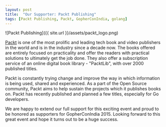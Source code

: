 ```yaml
---
layout: post
title:  "Our Supporter: Packt Publishing"
tags: [Packt Publishing, Packt, GopherConIndia, golang]
---
```


![Packt Publishing]({{ site.url }}/assets/packt_logo.png) 

[Packt]( http://bit.ly/PacktGCIn) is one of the most prolific and leading tech book and video publishers in the world and is in the industry since a decade now. The books offered are entirely focused on practicality and offer the readers with practical solutions to ultimately get the job done. They also offer a subscription service of an online digital book library - "PacktLib", with over 2000 published titles.

Packt is constantly trying change and improve the way in which information is being used, shared and experienced. As a part of the Open Source community, Packt aims to help sustain the projects which it publishes books on. Packt has recently published and planned a few titles, especially for Go developers. 

We are happy to extend our full support for this exciting event and proud to be honored as supporters for GopherConIndia 2015. Looking forward to this great event and hope it turns out to be a huge success. 

